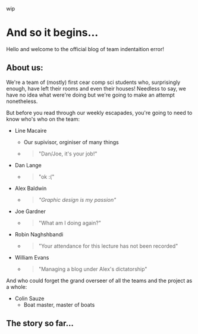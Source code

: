 wip

# And so it begins...

Hello and welcome to the official blog of team     indentaition error!

## About us:

We're a team of (mostly) first cear comp sci students who, surprisingly enough, have left their rooms and even their houses!
Needless to say, we have no idea what were're doing but we're going to make an attempt nonetheless.

But before you read through our weekly escapades, you're going to need to know who's who on the team:

* Line Macaire
  * Our supivisor, orginiser of many things
  * > "Dan/Joe, it's your job!"

* Dan Lange
  * > "ok :("
  
* Alex Baldwin
  * > _"Graphic design is my passion"_
  
* Joe Gardner
  * > "What am I doing again?"
  
* Robin Naghshbandi
  * > "Your attendance for this lecture has not been recorded"
  
* William Evans
  * > "Managing a blog under Alex's dictatorship"
  
And who could forget the grand overseer of all the teams and the project as a whole:

* Colin Sauze
  * Boat master, master of boats
  
## The story so far...
  

  
  
